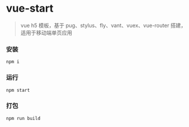 # vue-start

> vue h5 模板，基于 pug、stylus、fly、vant、vuex、vue-router 搭建，适用于移动端单页应用

### 安装
```
npm i
```

### 运行
```
npm start
```

### 打包
```
npm run build
```
